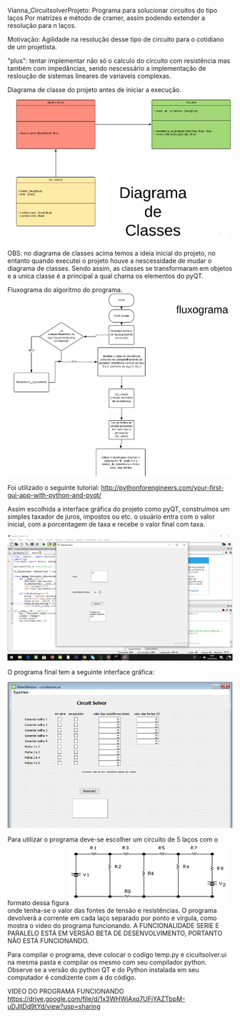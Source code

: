 Vianna_CircuitsolverProjeto: Programa para solucionar circuitos do tipo laços
Por matrizes e método de cramer, assim podendo extender a resolução para n laços.

Motivação: Agilidade na resolução desse tipo de circuito para o cotidiano de um projetista.

"plus": tentar implementar não só o calculo do circuito com resistência mas também com impedâncias, sendo nescessário a implementação de resloução de sistemas lineares de variaveis complexas.

Diagrama de classe do projeto antes de iniciar a execução.
![Screenshot](digclasses.png)

OBS: no diagrama de classes acima temos a ideia inicial do projeto, no entanto quando executei o projeto houve a nescessidade de mudar o diagrama de classes. Sendo assim, as classes se transformaram em objetos e a unica classe é a principal a qual chama os elementos do pyQT.

Fluxograma do algoritmo do programa.
![Screenshot](fluxograma.png)

Foi utilizado o seguinte tutorial:  http://pythonforengineers.com/your-first-gui-app-with-python-and-pyqt/

Assim escolhida a interface gráfica do projeto como pyQT, construimos um simples taxador de juros, impostos ou etc. o usuário entra com o valor inicial, com a porcentagem de taxa e recebe o valor final com taxa.

![Screenshot](tutorial.png)



O programa final tem a seguinte interface gráfica:

![Screenshot](interface.png)

Para utilizar o programa deve-se escolher um circuito de 5 laços com o formato dessa figura
![Screenshot](circuito.jpg)
onde tenha-se o valor das fontes de tensão e resistências. O programa devolverá a corrente em cada laço separado por ponto e virgula, como mostra o video do programa funcionando.
A FUNCIONALIDADE SERIE E PARALELO ESTÁ EM VERSÃO BETA DE DESENVOLVIMENTO, PORTANTO NÃO ESTÁ FUNCIONANDO.

Para compilar o programa, deve colocar o codigo temp.py e cicuitsolver.ui na mesma pasta e compilar os mesmo com seu compilador python. Observe se a versão do python QT e do Python instalada em seu computador é condizente com a do código.

VIDEO DO PROGRAMA FUNCIONANDO 
https://drive.google.com/file/d/1x3WHWjAxq7UFjYAZTbpM-uDJlIDd9tYd/view?usp=sharing

